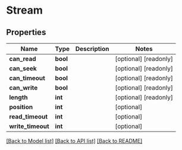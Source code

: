 # Stream


## Properties
Name | Type | Description | Notes
------------ | ------------- | ------------- | -------------
**can_read** | **bool** |  | [optional] [readonly] 
**can_seek** | **bool** |  | [optional] [readonly] 
**can_timeout** | **bool** |  | [optional] [readonly] 
**can_write** | **bool** |  | [optional] [readonly] 
**length** | **int** |  | [optional] [readonly] 
**position** | **int** |  | [optional] 
**read_timeout** | **int** |  | [optional] 
**write_timeout** | **int** |  | [optional] 

[[Back to Model list]](../README.md#documentation-for-models) [[Back to API list]](../README.md#documentation-for-api-endpoints) [[Back to README]](../README.md)


